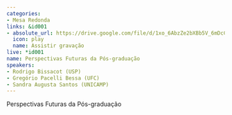 ```yaml
---
categories:
- Mesa Redonda
links: &id001
- absolute_url: https://drive.google.com/file/d/1xo_6AbzZe2bXBb5V_6mDcCThZdHPNXCL/view?usp=sharing
  icon: play
  name: Assistir gravação
live: *id001
name: Perspectivas Futuras da Pós-graduação
speakers:
- Rodrigo Bissacot (USP)
- Gregório Pacelli Bessa (UFC)
- Sandra Augusta Santos (UNICAMP)
---
```


Perspectivas Futuras da Pós-graduação